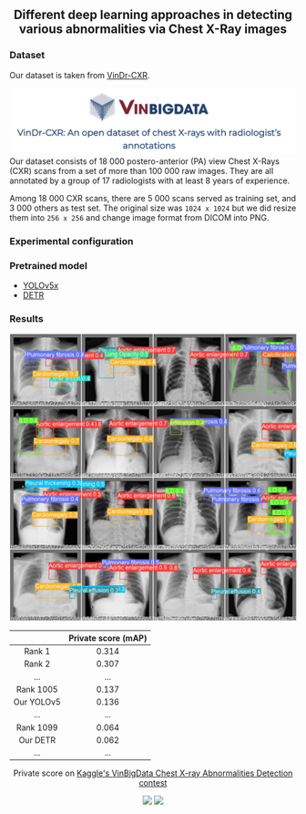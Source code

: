 <div align='center'>

## Different deep learning approaches in detecting various abnormalities via Chest X-Ray images
</div>

### Dataset
Our dataset is taken from [VinDr-CXR](https://vindr.ai/datasets/cxr).
<div align='center'>

<img src='assets/dataset.png'>
</div>
Our dataset consists of 18 000 postero-anterior (PA) view Chest X-Rays (CXR) scans from a set of more than 100 000 raw images. They are all annotated by a group of 17 radiologists with at least 8 years of experience.    

Among 18 000 CXR scans, there are 5 000 scans served as training set, and 3 000 others as test set. The original size was `1024 x 1024` but we did resize them into `256 x 256` and change image format from DICOM into PNG.

### Experimental configuration


### Pretrained model
- [YOLOv5x](https://drive.google.com/file/d/1ZckQYba28BkCLZX0ASgvM6THhhEjZTlf/view)
- [DETR](https://drive.google.com/file/d/1BDjRhMsuryTS8oQ6uWRD8RM7Sf7JC547/view)


### Results
<div align='center'>    
    <img style='height: 50%, width: 50%' src='assets/val_batch1_pred.jpg'>
</div>

<div align='center'>

| | Private score (mAP) |
|:--:|:--:|
| Rank 1 | 0.314 |
| Rank 2 | 0.307 | 
| ... | ... |
| Rank 1005 | 0.137 |
| Our YOLOv5 | 0.136 | 
| ... | ... |
| Rank 1099 | 0.064 | 
| Our DETR | 0.062 | 
| ... | ... |
Private score on [Kaggle's VinBigData Chest X-ray Abnormalities Detection contest](https://www.kaggle.com/c/vinbigdata-chest-xray-abnormalities-detection)
</div>

<div style='flex' align='center'>

<img src='assets/train_curve.png'>
<img src='assets/loss_curve.png'>
</div>

